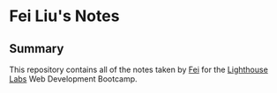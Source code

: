 # Fei Liu's Notes
## Summary 

This repository contains all of the notes taken by [Fei](https://github.com/13fl11) for the [Lighthouse Labs](https://www.lighthouselabs.ca/) Web Development Bootcamp.